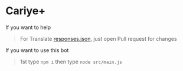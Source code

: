 # Cariye+

If you want to help
> For Translate [responses.json](https://github.com/CariyeBots/Cariye-Plus/blob/main/src/bot/responses.json), just open Pull request for changes

If you want to use this bot
> 1st type `npm i` then type `node src/main.js`
